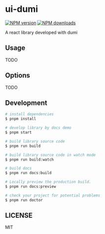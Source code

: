 # ui-dumi

[![NPM version](https://img.shields.io/npm/v/ui-dumi.svg?style=flat)](https://npmjs.org/package/ui-dumi)
[![NPM downloads](http://img.shields.io/npm/dm/ui-dumi.svg?style=flat)](https://npmjs.org/package/ui-dumi)

A react library developed with dumi

## Usage

TODO

## Options

TODO

## Development

```bash
# install dependencies
$ pnpm install

# develop library by docs demo
$ pnpm start

# build library source code
$ pnpm run build

# build library source code in watch mode
$ pnpm run build:watch

# build docs
$ pnpm run docs:build

# Locally preview the production build.
$ pnpm run docs:preview

# check your project for potential problems
$ pnpm run doctor
```

## LICENSE

MIT
